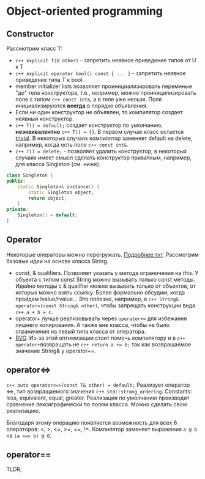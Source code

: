 # Object-oriented programming
## Constructor

Рассмотрим класс T:
* ```c++ explicit T(U other)``` - запретить неявное приведение типов от U к T
* ```c++ explicit operator bool() const { ... }``` - запретить неявное приведение типа T к bool
* member initializer lists позволяет проинициализировать перемнные "до" тела конструктора, т.е., например, можно проиницилизировать поле с типом ```c++ const int&```, а в теле уже нельзя. Поля инициализируются **всегда** в порядке объявления.
* Если ни один конструктор не объявлен, то компилятор создает неявный конструктор.
* ```c++ T() = default;``` создает конструктор по умолчанию, **неэквивалентно** ```c++ T() = {}```. В первом случае класс остается [trivial](https://en.cppreference.com/w/cpp/named_req/TrivialType). В некоторых случаях компилятор заменяет default на delete, например, когда есть поле ```c++ const int&```.
* ```c++ T() = delete;``` - позволяет удалить конструктор, в некоторых случаях имеет смысл сделать конструктор приватным, например, для класса Singleton (см. ниже).

```c++
class Singleton {
public:
    static Singleton& instance() {
        static Singleton object;
        return object;
    }
private:
    Singleton() = default;
}
```

## Operator
Некоторые операторы можно перегружать. [Подробнее тут](https://en.cppreference.com/w/cpp/language/operators).
Рассмотрим базовые идеи на основе класса String.

* const, & qualifiers. Позволяет указать у метода ограничения на *this*. У объекта с типом const String можно вызывать только const методы. Идейно методы с & qualifier можно вызывать только от объектов, от которых можно взять ссылку. Более формально обсудим, когда пройдем lvalue/rvalue... Это полезно, например, в ```c++ String& operator=(const String& other)```, чтобы запрещать конструкции вида ```c++ a + b = c```.
* operator+ лучше реализовывать через ```operator+=``` для избежания лишнего копирования. А также вне класса, чтобы не было ограничения на левый типа класса от оператора.
* [RVO](https://en.cppreference.com/w/cpp/language/copy_elision). Из-за этой оптимизации стоит помочь компилятору и в ```c++ operator+```возвращать не ```c++ return a += b;``` так как возвращаемое значение String& у operator+=.

## operator<=>
```c++ auto operator<=>(const T& other) = default;``` Реализует оператор <=>, тип возвращаемого значения ```c++ std::strong_ordering```. Constants: less, equivalent, equal, greater. Реализация по умолчанию производит сравнение лексиграфически по полям класса. Можно сделать свою реализацию.

Благодаря этому операцию появляется возможность для всех 6 операторов: <, >, <=, >=, ==, !=. Компилятор заменяет выражение `a @ b` на `(a <=> b) @ 0`.

## operator==
TLDR;
